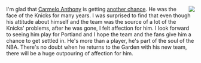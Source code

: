 <img src="http://scripting.com/images/2019/11/15/melo.png" border="0" align="right">I'm glad that <a href="https://en.wikipedia.org/wiki/Carmelo_Anthony">Carmelo Anthony</a> is getting <a href="https://www.oregonlive.com/blazers/2019/11/carmelo-anthony-signs-with-portland-trail-blazers-on-1-year-deal-report.html">another chance</a>. He was the face of the Knicks for many years. I was surprised to find that even though his attitude about himself and the team was the source of a lot of the Knicks' problems, after he was gone, I felt affection for him. I look forward to seeing him play for Portland and I hope the team and the fans give him a chance to get settled in. He's more than a player, he's part of the soul of the NBA. There's no doubt when he returns to the Garden with his new team, there will be a huge outpouring of affection for him. 
